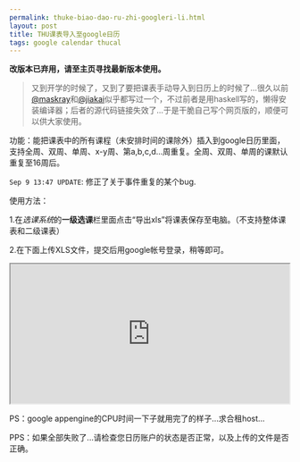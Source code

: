 ```yaml
---
permalink: thuke-biao-dao-ru-zhi-googleri-li.html
layout: post
title: THU课表导入至google日历
tags: google calendar thucal
---
```


**改版本已弃用，请至主页寻找最新版本使用。**

>又到开学的时候了，又到了要把课表手动导入到日历上的时候了...很久以前[@maskray](http://maskray.tk/)和[@jiakai](http://www.renren.com/349724963/profile)似乎都写过一个，不过前者是用haskell写的，懒得安装编译器；后者的源代码链接失效了...于是干脆自己写个网页版的，顺便可以供大家使用。

功能：能把课表中的所有课程（未安排时间的课除外）插入到google日历里面，支持全周、双周、单周、x-y周、第a,b,c,d...周重复。全周、双周、单周的课默认重复至16周后。

`Sep 9 13:47 UPDATE`: 修正了关于事件重复的某个bug.  

使用方法：

1.在*选课系统*的**一级选课**栏里面点击“导出xls”将课表保存至电脑。（不支持整体课表和二级课表）

2.在下面上传XLS文件，提交后用google帐号登录，稍等即可。

<iframe src='http://apps.blahgeek.com/course_calendar/' width="500px" height="250px"></iframe>

PS：google appengine的CPU时间一下子就用完了的样子...求合租host...

PPS：如果全部失败了...请检查您日历账户的状态是否正常，以及上传的文件是否正确。

